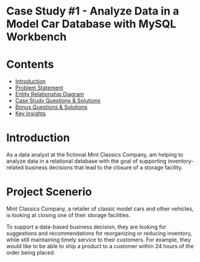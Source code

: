 <h1>Case Study #1 - Analyze Data in a Model Car Database with MySQL Workbench</h1>
<h1>Contents</h1>
<ul>
  <li><a href="#introduction">Introduction</a></li>
  <li><a href="#problemstatement">Problem Statement</a></li>
  <li><a href="#entityrelationshipdiagram">Entity Relationship Diagram</a></li>
  <li><a href="#casestudyquestionsandsolutions">Case Study Questions & Solutions</a></li>
  <li><a href="#bonusquestionsandsolutions">Bonus Questions & Solutions</a></li>
  <li><a href="#keyinsights">Key Insights</a></li>
</ul>

<h1><a name="Introduction">Introduction</a></h1>
<p>As a data analyst at the fictional Mint Classics Company, am helping to analyze data in a relational database with the goal of supporting inventory-related business decisions that lead to the closure of a storage facility.</p>

<h1><a name="problemstatement">Project Scenerio</a></h1>
<p></p>Mint Classics Company, a retailer of classic model cars and other vehicles, is looking at closing one of their storage facilities. 

To support a data-based business decision, they are looking for suggestions and recommendations for reorganizing or reducing inventory, while still maintaining timely service to their customers. For example, they would like to be able to ship a product to a customer within 24 hours of the order being placed.</p>
